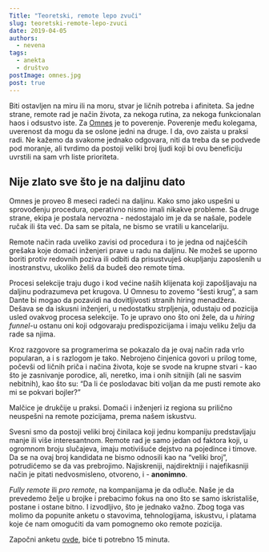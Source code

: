 ```yaml
---
Title: "Teoretski, remote lepo zvuči"
slug: teoretski-remote-lepo-zvuci
date: 2019-04-05
authors:
  - nevena
tags:
  - anekta
  - društvo
postImage: omnes.jpg
post: true
---
```


Biti ostavljen na miru ili na moru, stvar je ličnih potreba i afiniteta. Sa jedne strane, remote rad je način života, za nekoga rutina, za nekoga funkcionalan haos i odsustvo iste. Za [Omnes](https://www.omnesgroup.com/) je to poverenje.<!--more--> Poverenje među kolegama, uverenost da mogu da se oslone jedni na druge. I da, ovo zaista u praksi radi. Ne kažemo da svakome jednako odgovara, niti da treba da se podvede pod moranje, ali tvrdimo da postoji veliki broj ljudi koji bi ovu beneficiju uvrstili na sam vrh liste prioriteta.

## Nije zlato sve što je na daljinu dato

Omnes je proveo 8 meseci radeći na daljinu. Kako smo jako uspešni u sprovođenju procedura, operativno nismo imali nikakve probleme. Sa druge strane, ekipa je postala nervozna - nedostajalo im je da se našale, podele ručak ili šta već. Da sam se pitala, ne bismo se vratili u kancelariju.

Remote način rada uveliko zavisi od procedura i to je jedna od najčešćih grešaka koje domaći inženjeri prave u radu na daljinu. Ne možeš se uporno boriti protiv redovnih poziva ili odbiti da prisustvuješ okupljanju zaposlenih u inostranstvu, ukoliko želiš da budeš deo remote tima.

Procesi selekcije traju dugo i kod većine naših klijenata koji zapošljavaju na daljinu podrazumeva pet krugova. U Omnesu to zovemo “šesti krug”, a sam Dante bi mogao da pozavidi na dovitljivosti stranih hiring menadžera. Dešava se da iskusni inženjeri, u nedostatku strpljenja, odustaju od pozicija usled ovakvog procesa selekcije. To je upravo ono što oni žele, da u _hiring funnel_-u ostanu oni koji odgovaraju predispozicijama i imaju veliku želju da rade sa njima.

Kroz razgovore sa programerima se pokazalo da je ovaj način rada vrlo popularan, a i s razlogom je tako. Nebrojeno činjenica govori u prilog tome, počevši od ličnih priča i načina života, koje se svode na krupne stvari - kao što je zasnivanje porodice, ali, neretko, ima i onih sitnijih (ali ne sasvim nebitnih), kao što su: “Da li će poslodavac biti voljan da me pusti remote ako mi se pokvari bojler?”

Malčice je drukčije u praksi. Domaći i inženjeri iz regiona su prilično neuspešni na remote pozicijama, prema našem iskustvu.

Svesni smo da postoji veliki broj činilaca koji jednu kompaniju predstavljaju manje ili više interesantnom. Remote rad je samo jedan od faktora koji, u ogromnom broju slučajeva, imaju motivišuće dejstvo na pojedince i timove. Da se na ovaj broj kandidata ne bismo odnosili kao na “veliki broj”, potrudićemo se da vas prebrojimo. Najiskreniji, najdirektniji i najefikasniji način je pitati nedvosmisleno, otvoreno, i - **anonimno**.

_Fully remote_ ili _pro remote_, na kompanijama je da odluče. Naše je da prevedemo želje u brojke i prebacimo fokus na ono što se samo iskristališe, postane i ostane bitno. I izvodljivo, što je jednako važno. Zbog toga vas molimo da popunite anketu o stavovima, tehnologijama, iskustvu, i platama koje će nam omogućiti da vam pomognemo oko remote pozicija.

Započni anketu [ovde](https://www.surveymonkey.com/r/omnesremote), biće ti potrebno 15 minuta.

